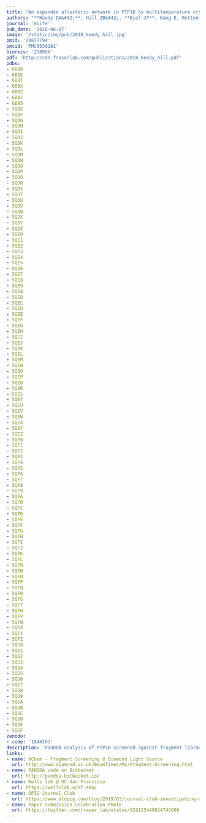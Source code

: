 ```yaml
---
title: "An expanded allosteric network in PTP1B by multitemperature crystallography, fragment screening, and covalent tethering."
authors: "**Keedy DA&#42;**, Hill ZB&#42;, **Biel JT**, Kang E, Rettenmaier TJ, Brandao-Neto J, Pearce NM, von Delft F, Wells JA, **Fraser JS**."
journal: 'eLife'
pub_date: '2018-06-07'
image: '/static/img/pub/2018_keedy_hill.jpg'
pmid: '29877794'
pmcid: 'PMC6039181'
biorxiv: '218966'
pdf: 'http://cdn.fraserlab.com/publications/2018_keedy_hill.pdf'
pdbs:
- 6B90
- 6B8E
- 6B8T
- 6B8X
- 6B8Z
- 6BAI
- 6B95
- 5QDE
- 5QDF
- 5QDG
- 5QDH
- 5QDI
- 5QDJ
- 5QDK
- 5QDL
- 5QDM
- 5QDN
- 5QDO
- 5QDP
- 5QDQ
- 5QDR
- 5QDS
- 5QDT
- 5QDU
- 5QDV
- 5QDW
- 5QDX
- 5QDY
- 5QDZ
- 5QE0
- 5QE1
- 5QE2
- 5QE3
- 5QE4
- 5QE5
- 5QE6
- 5QE7
- 5QE8
- 5QE9
- 5QEA
- 5QEB
- 5QEC
- 5QED
- 5QEE
- 5QEF
- 5QEG
- 5QEH
- 5QEI
- 5QEJ
- 5QEK
- 5QEL
- 5QEM
- 5QEN
- 5QEO
- 5QEP
- 5QEQ
- 5QER
- 5QES
- 5QET
- 5QEU
- 5QEV
- 5QEW
- 5QEX
- 5QEY
- 5QEZ
- 5QF0
- 5QF1
- 5QF2
- 5QF3
- 5QF4
- 5QF5
- 5QF6
- 5QF7
- 5QF8
- 5QF9
- 5QFA
- 5QFB
- 5QFC
- 5QFD
- 5QFE
- 5QFF
- 5QFG
- 5QFH
- 5QFI
- 5QFJ
- 5QFK
- 5QFL
- 5QFM
- 5QFN
- 5QFO
- 5QFP
- 5QFQ
- 5QFR
- 5QFS
- 5QFT
- 5QFU
- 5QFV
- 5QFW
- 5QFX
- 5QFY
- 5QFZ
- 5QG0
- 5QG1
- 5QG2
- 5QG3
- 5QG4
- 5QG5
- 5QG6
- 5QG7
- 5QG8
- 5QG9
- 5QGA
- 5QGB
- 5QGC
- 5QGD
- 5QGE
- 5QGF
zenodo:
- code: '1044103'
description: 'PanDDA analysis of PTP1B screened against fragment libraries'
links:
- name: XChem - Fragment Screening @ Diamond Light Source
  url: http://www.diamond.ac.uk/Beamlines/Mx/Fragment-Screening.html
- name: PANDDA code on Bitbucket
  url: http://pandda.bitbucket.io/
- name: Wells lab @ UC San Francisco
  url: https://wellslab.ucsf.edu/
- name: OPIG Journal Club
  url: https://www.blopig.com/blog/2019/03/journal-club-investigating-allostery-with-a-lot-of-crystals/
- name: Paper Submission Celebration Photo
  url: https://twitter.com/fraser_lab/status/928125440014745600
---
```

